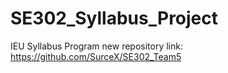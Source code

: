 # SE302_Syllabus_Project
 IEU Syllabus Program
new repository link: https://github.com/SurceX/SE302_Team5
